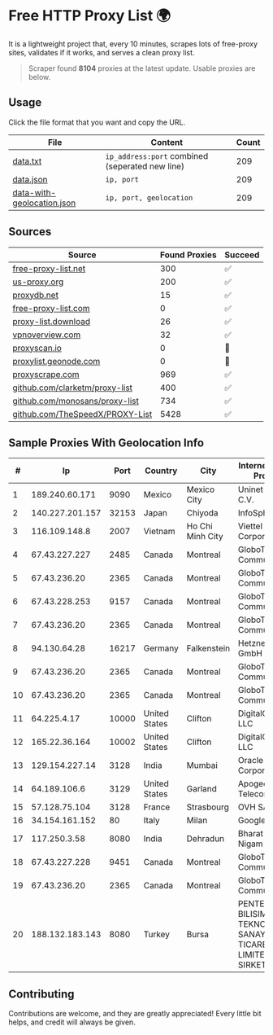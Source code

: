 
# Free HTTP Proxy List 🌍

It is a lightweight project that, every 10 minutes, scrapes lots of free-proxy sites, validates if it works, and serves a clean proxy list.


> Scraper found **8104** proxies at the latest update. Usable proxies are below.

## Usage

Click the file format that you want and copy the URL.


|File|Content|Count|
|----|-------|-----|
|[data.txt](https://raw.githubusercontent.com/themiralay/Proxy-List-World/master/data.txt)|`ip_address:port` combined (seperated new line)|209|
|[data.json](https://raw.githubusercontent.com/themiralay/Proxy-List-World/master/data.json)|`ip, port`|209|
|[data-with-geolocation.json](https://raw.githubusercontent.com/themiralay/Proxy-List-World/master/data-with-geolocation.json)|`ip, port, geolocation`|209|

## Sources

|Source|Found Proxies|Succeed|
|------|-------------|-------|
|[free-proxy-list.net](https://free-proxy-list.net)|300|✅|
|[us-proxy.org](https://www.us-proxy.org)|200|✅|
|[proxydb.net](http://proxydb.net)|15|✅|
|[free-proxy-list.com](https://free-proxy-list.com/?page=&port=&type%5B%5D=http&type%5B%5D=https&up_time=0&search=Search)|0|✅|
|[proxy-list.download](https://www.proxy-list.download/HTTP)|26|✅|
|[vpnoverview.com](https://vpnoverview.com/privacy/anonymous-browsing/free-proxy-servers)|32|✅|
|[proxyscan.io](https://www.proxyscan.io)|0|🚫|
|[proxylist.geonode.com](https://proxylist.geonode.com/api/proxy-list?limit=300&page=1&sort_by=lastChecked&sort_type=desc&protocols=http,https)|0|🚫|
|[proxyscrape.com](https://api.proxyscrape.com/v2/?request=displayproxies&protocol=http&timeout=10000&country=all&ssl=all&anonymity=all)|969|✅|
|[github.com/clarketm/proxy-list](https://raw.githubusercontent.com/clarketm/proxy-list/master/proxy-list-raw.txt)|400|✅|
|[github.com/monosans/proxy-list](https://raw.githubusercontent.com/monosans/proxy-list/main/proxies/http.txt)|734|✅|
|[github.com/TheSpeedX/PROXY-List](https://raw.githubusercontent.com/TheSpeedX/PROXY-List/master/http.txt)|5428|✅|


## Sample Proxies With Geolocation Info

|#|Ip|Port|Country|City|Internet Service Provider|
|-|--|----|-------|----|-------------------------|
|1|189.240.60.171|9090|Mexico|Mexico City|Uninet S.A. de C.V.|
|2|140.227.201.157|32153|Japan|Chiyoda|InfoSphere|
|3|116.109.148.8|2007|Vietnam|Ho Chi Minh City|Viettel Corporation|
|4|67.43.227.227|2485|Canada|Montreal|GloboTech Communications|
|5|67.43.236.20|2365|Canada|Montreal|GloboTech Communications|
|6|67.43.228.253|9157|Canada|Montreal|GloboTech Communications|
|7|67.43.236.20|2365|Canada|Montreal|GloboTech Communications|
|8|94.130.64.28|16217|Germany|Falkenstein|Hetzner Online GmbH|
|9|67.43.236.20|2365|Canada|Montreal|GloboTech Communications|
|10|67.43.236.20|2365|Canada|Montreal|GloboTech Communications|
|11|64.225.4.17|10000|United States|Clifton|DigitalOcean, LLC|
|12|165.22.36.164|10002|United States|Clifton|DigitalOcean, LLC|
|13|129.154.227.14|3128|India|Mumbai|Oracle Corporation|
|14|64.189.106.6|3129|United States|Garland|Apogee Telecom Inc.|
|15|57.128.75.104|3128|France|Strasbourg|OVH SAS|
|16|34.154.161.152|80|Italy|Milan|Google LLC|
|17|117.250.3.58|8080|India|Dehradun|Bharat Sanchar Nigam Ltd|
|18|67.43.227.228|9451|Canada|Montreal|GloboTech Communications|
|19|67.43.236.20|2365|Canada|Montreal|GloboTech Communications|
|20|188.132.183.143|8080|Turkey|Bursa|PENTECH BILISIM TEKNOLOJILERI SANAYI VE TICARET LIMITED SIRKETi|



## Contributing

Contributions are welcome, and they are greatly appreciated! Every
little bit helps, and credit will always be given.

